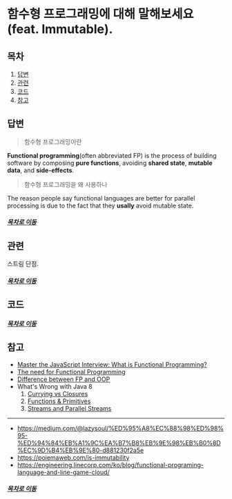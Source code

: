함수형 프로그래밍에 대해 말해보세요(feat. Immutable).
=====
## 목차
1. [답변](#답변)
2. [관련](#관련)
3. [코드](#코드)
4. [참고](#참고)

## 답변
> 함수형 프로그래밍이란

**Functional programming**(often abbreviated FP) is the process of building software by composing **pure functions**, avoiding **shared state**, **mutable data**, and **side-effects**.

> 함수형 프로그래밍을 왜 사용하나

The reason people say functional languages are better for parallel processing is due to the fact that they **usally** avoid mutable state.

##### [목차로 이동](#목차)

## 관련
스트림 단점.

##### [목차로 이동](#목차)

## 코드


##### [목차로 이동](#목차)

## 참고
* [Master the JavaScript Interview: What is Functional Programming?](https://medium.com/javascript-scene/master-the-javascript-interview-what-is-functional-programming-7f218c68b3a0)
* [The need for Functional Programming](https://softwareengineering.stackexchange.com/questions/310159/is-functional-programming-faster-in-multithreading-because-i-write-things-differ)
* [Difference between FP and OOP](https://www.geeksforgeeks.org/difference-between-functional-programming-and-object-oriented-programming/)
* What's Wrong with Java 8
	1. [Currying vs Closures](https://dzone.com/articles/whats-wrong-java-8-currying-vs)
	2. [Functions & Primitives](https://dzone.com/articles/whats-wrong-java-8-part-ii)
	3. [Streams and Parallel Streams](https://dzone.com/articles/whats-wrong-java-8-part-iii)

- - -
* https://medium.com/@lazysoul/%ED%95%A8%EC%88%98%ED%98%95-%ED%94%84%EB%A1%9C%EA%B7%B8%EB%9E%98%EB%B0%8D%EC%9D%B4%EB%9E%80-d881230f2a5e
* https://poiemaweb.com/js-immutability
* https://engineering.linecorp.com/ko/blog/functional-programing-language-and-line-game-cloud/

##### [목차로 이동](#목차)